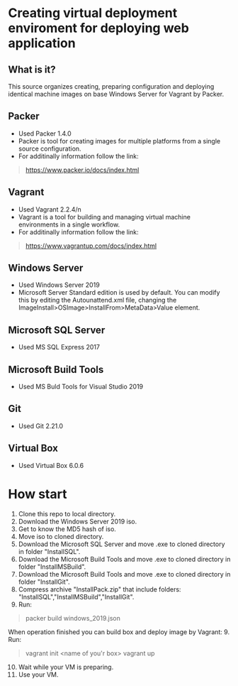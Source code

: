 # Creating virtual deployment enviroment for deploying web application
## What is it?
This source organizes creating, preparing configuration and deploying identical machine images on base Windows Server for Vagrant by Packer.

## Packer
* Used Packer 1.4.0
*  Packer is tool for creating images for multiple platforms from a single source configuration. 
*  For additinally information follow the link:
>https://www.packer.io/docs/index.html

## Vagrant
* Used Vagrant 2.2.4/n
* Vagrant is a tool for building and managing virtual machine environments in a single workflow.
* For additinally information follow the link:
>https://www.vagrantup.com/docs/index.html

## Windows Server
* Used Windows Server 2019
* Microsoft Server Standard edition is used by default. You can modify this by editing the Autounattend.xml file, changing the ImageInstall>OSImage>InstallFrom>MetaData>Value element.

## Microsoft SQL Server
* Used MS SQL Express 2017

## Microsoft Build Tools
* Used MS Buld Tools for Visual Studio 2019

## Git
* Used Git 2.21.0

## Virtual Box
* Used Virtual Box 6.0.6

# How start
1. Clone this repo to local directory.
2. Download the Windows Server 2019 iso.
3. Get to know the MD5 hash of iso.
4. Move iso to cloned directory.
5. Download the Microsoft SQL Server and move .exe to cloned directory in folder "InstallSQL".
6. Download the Microsoft Build Tools and move .exe to cloned directory in folder "InstallMSBuild".
7. Download the Microsoft Build Tools and move .exe to cloned directory in folder "InstallGit".
8. Compress archive "InstallPack.zip" that include folders: "InstallSQL","InstallMSBuild","InstallGit". 
8. Run:

 >packer build windows_2019.json

When operation finished you can build box and deploy image by Vagrant:
9. Run:

 > vagrant init <name of you'r box>
 > vagrant up

10. Wait while your VM is preparing.
11. Use your VM.

